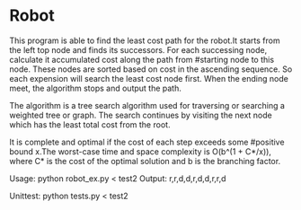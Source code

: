 Robot
=====
This program is able to find the least cost path for the robot.It starts from the left top node and finds its successors. For each successing node, calculate it accumulated cost along the path from #starting node to this node. These nodes are sorted based on cost in the ascending sequence. So each expension will search the least cost node first. When the ending node meet, the algorithm stops and output the path.

The algorithm is a tree search algorithm used for traversing or searching a weighted tree or graph. The search continues by visiting the next node which has the least total cost from the root.

It is complete and optimal if the cost of each step exceeds some #positive bound x.The worst-case time and space complexity is O(b^(1 + C*/x)), where C* is the cost of the optimal solution and b is the branching factor.

Usage:
python robot_ex.py < test2
Output:
r,r,d,d,r,d,d,r,r,d

Unittest:
python tests.py < test2